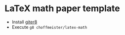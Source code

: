 # LaTeX math paper template

* Install [giter8](https://github.com/n8han/giter8)
* Execute `g8 choffmeister/latex-math`
